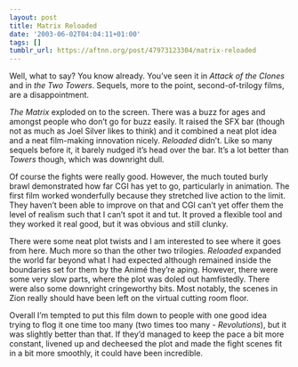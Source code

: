 ```yaml
---
layout: post
title: Matrix Reloaded
date: '2003-06-02T04:04:11+01:00'
tags: []
tumblr_url: https://aftnn.org/post/47973123304/matrix-reloaded
---
```

<p>Well, what to say? You know already. You&rsquo;ve seen it in <em>Attack of the Clones</em> and in <em>the Two Towers</em>. Sequels, more to the point, second-of-trilogy films, are a disappointment.</p>
<p><em>The Matrix</em> exploded on to the screen. There was a buzz for ages and amongst people who don&rsquo;t go for buzz easily. It raised the SFX bar (though not as much as Joel Silver likes to think) and it combined a neat plot idea and a neat film-making innovation nicely. <em>Reloaded</em> didn&rsquo;t. Like so many sequels before it, it barely nudged it&rsquo;s head over the bar. It&rsquo;s a lot better than <em>Towers</em> though, which was downright dull.</p>
<p>Of course the fights were really good. However, the much touted burly brawl demonstrated how far CGI has yet to go, particularly in animation. The first film worked wonderfully because they stretched live action to the limit. They haven&rsquo;t been able to improve on that and CGI can&rsquo;t yet offer them the level of realism such that I can&rsquo;t spot it and tut. It proved a flexible tool and they worked it real good, but it was obvious and still clunky.</p>
<p>There were some neat plot twists and I am interested to see where it goes from here. Much more so than the other two trilogies. <em>Reloaded</em> expanded the world far beyond what I had expected although remained inside the boundaries set for them by the Animé they&rsquo;re aping. However, there were some very slow parts, where the plot was doled out hamfistedly. There were also some downright cringeworthy bits. Most notably, the scenes in Zion really should have been left on the virtual cutting room floor.</p>
<p>Overall I&rsquo;m tempted to put this film down to people with one good idea trying to flog it one time too many (two times too many - <em>Revolutions</em>), but it was slightly better than that. If they&rsquo;d managed to keep the pace a bit more constant, livened up and decheesed the plot and made the fight scenes fit in a bit more smoothly, it could have been incredible.</p>

